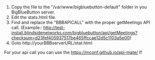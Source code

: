 
1. Copy the file to the "/var/www/bigbluebutton-default" folder in you BigBlueButton server.
2. Edit the stats.html file.
3. Find and replace the "BBBAPICALL" with the proper getMeetings API call. (Example:: http://test-install.blindsidenetworks.com/bigbluebutton/api/getMeetings?checksum=d23fef405937517be465ffccae12d5c1103a5e00)
4. Goto http://yourBBBserverURL/stat.html

For your api call you can use the https://mconf.github.io/api-mate/ 
If 

